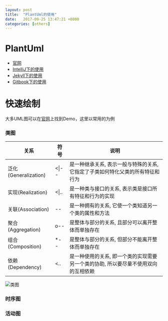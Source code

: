 ```yaml
---
layout: post
title:  "PlantUml的使用"
date:   2017-09-25 13:47:21 +0800
categories: [others]
---
```

# PlantUml
- [官网](http://plantuml.com)
- [IntelliJ下的使用](http://blog.csdn.net/imduan/article/details/53857921)
- [Jekyll下的使用](https://github.com/yjpark/jekyll-plantuml)
- [Gitbook下的使用](https://github.com/lyhcode/gitbook-plugin-plantuml)

# 快速绘制
大多UML图可以在[官网](http://plantuml.com)上找到Demo，这里以常用的为例  
### 类图  
关系| 符号 | 说明
---|---|---
泛化(Generalization) | &lt;&#124;-- | 是一种继承关系, 表示一般与特殊的关系, 它指定了子类如何特化父类的所有特征和行为
实现(Realization) | &lt;&#124;.. | 是一种类与接口的关系, 表示类是接口所有特征和行为的实现
关联(Association) | -- | 是一种拥有的关系, 它使一个类知道另一个类的属性和方法
聚合(Aggregation) | o-- | 是整体与部分的关系, 且部分可以离开整体而单独存在
组合(Composition) | *-- | 是整体与部分的关系, 但部分不能离开整体而单独存在
依赖(Dependency) | &lt;.. | 是一种使用的关系,  即一个类的实现需要另一个类的协助, 所以要尽量不使用双向的互相依赖

![类图](http://g.gravizo.com/g?@startuml;@enduml)
### 时序图  

### 活动图  



